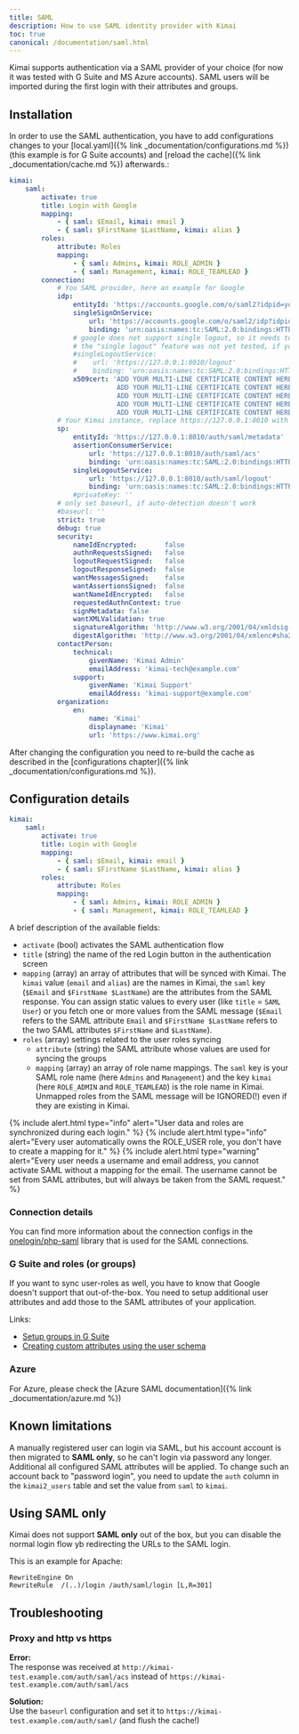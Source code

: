 ```yaml
---
title: SAML
description: How to use SAML identity provider with Kimai
toc: true
canonical: /documentation/saml.html
---
```


Kimai supports authentication via a SAML provider of your choice (for now it was tested with G Suite and MS Azure accounts). 
SAML users will be imported during the first login with their attributes and groups. 

## Installation

In order to use the SAML authentication, you have to add configurations changes to your 
[local.yaml]({% link _documentation/configurations.md %}) (this example is for G Suite accounts)
and [reload the cache]({% link _documentation/cache.md %}) afterwards.:

```yaml
kimai:
    saml:
        activate: true
        title: Login with Google
        mapping:
            - { saml: $Email, kimai: email }
            - { saml: $FirstName $LastName, kimai: alias }
        roles:
            attribute: Roles
            mapping:
                - { saml: Admins, kimai: ROLE_ADMIN }
                - { saml: Management, kimai: ROLE_TEAMLEAD }
        connection:
            # You SAML provider, here an example for Google
            idp:
                entityId: 'https://accounts.google.com/o/saml2?idpid=your-google-id'
                singleSignOnService:
                    url: 'https://accounts.google.com/o/saml2/idp?idpid=your-google-id'
                    binding: 'urn:oasis:names:tc:SAML:2.0:bindings:HTTP-Redirect'
                # google does not support single logout, so it needs to be commented
                # the "single logout" feature was not yet tested, if you want to help, please let me know!
                #singleLogoutService:
                #    url: 'https://127.0.0.1:8010/logout'
                #    binding: 'urn:oasis:names:tc:SAML:2.0:bindings:HTTP-Redirect'
                x509cert: 'ADD YOUR MULTI-LINE CERTIFICATE CONTENT HERE
                           ADD YOUR MULTI-LINE CERTIFICATE CONTENT HERE
                           ADD YOUR MULTI-LINE CERTIFICATE CONTENT HERE
                           ADD YOUR MULTI-LINE CERTIFICATE CONTENT HERE
                           ADD YOUR MULTI-LINE CERTIFICATE CONTENT HERE'
            # Your Kimai instance, replace https://127.0.0.1:8010 with your base URL
            sp:
                entityId: 'https://127.0.0.1:8010/auth/saml/metadata'
                assertionConsumerService:
                    url: 'https://127.0.0.1:8010/auth/saml/acs'
                    binding: 'urn:oasis:names:tc:SAML:2.0:bindings:HTTP-POST'
                singleLogoutService:
                    url: 'https://127.0.0.1:8010/auth/saml/logout'
                    binding: 'urn:oasis:names:tc:SAML:2.0:bindings:HTTP-Redirect'
                #privateKey: ''
            # only set baseurl, if auto-detection doesn't work
            #baseurl: ''
            strict: true
            debug: true
            security:
                nameIdEncrypted:       false
                authnRequestsSigned:   false
                logoutRequestSigned:   false
                logoutResponseSigned:  false
                wantMessagesSigned:    false
                wantAssertionsSigned:  false
                wantNameIdEncrypted:   false
                requestedAuthnContext: true
                signMetadata: false
                wantXMLValidation: true
                signatureAlgorithm: 'http://www.w3.org/2001/04/xmldsig-more#rsa-sha256'
                digestAlgorithm: 'http://www.w3.org/2001/04/xmlenc#sha256'
            contactPerson:
                technical:
                    givenName: 'Kimai Admin'
                    emailAddress: 'kimai-tech@example.com'
                support:
                    givenName: 'Kimai Support'
                    emailAddress: 'kimai-support@example.com'
            organization:
                en:
                    name: 'Kimai'
                    displayname: 'Kimai'
                    url: 'https://www.kimai.org'
```  

After changing the configuration you need to re-build the cache as described in the [configurations chapter]({% link _documentation/configurations.md %}). 

## Configuration details

```yaml
kimai:
    saml:
        activate: true
        title: Login with Google
        mapping:
            - { saml: $Email, kimai: email }
            - { saml: $FirstName $LastName, kimai: alias }
        roles:
            attribute: Roles
            mapping:
                - { saml: Admins, kimai: ROLE_ADMIN }
                - { saml: Management, kimai: ROLE_TEAMLEAD }
```

A brief description of the available fields:
- `activate` (bool) activates the SAML authentication flow 
- `title` (string) the name of the red Login button in the authentication screen
- `mapping` (array) an array of attributes that will be synced with Kimai. The `kimai` value (`email` and `alias`) are the names in Kimai, the `saml` key (`$Email` and `$FirstName $LastName`) are the attributes from the SAML response. You can assign static values to every user (like `title` = `SAML User`) or you fetch one or more values from the SAML message (`$Email` refers to the SAML attribute `Email` and `$FirstName $LastName` refers to the two SAML attributes `$FirstName` and `$LastName`).
- `roles` (array) settings related to the user roles syncing
  - `attribute` (string) the SAML attribute whose values are used for syncing the groups
  - `mapping` (array) an array of role name mappings. The `saml` key is your SAML role name (here `Admins` and `Management`) and the key `kimai` (here `ROLE_ADMIN` and `ROLE_TEAMLEAD`) is the role name in Kimai. Unmapped roles from the SAML message will be IGNORED(!) even if they are existing in Kimai.  

{% include alert.html type="info" alert="User data and roles are synchronized during each login." %}
{% include alert.html type="info" alert="Every user automatically owns the ROLE_USER role, you don't have to create a mapping for it." %}
{% include alert.html type="warning" alert="Every user needs a username and email address, you cannot activate SAML without a mapping for the email. The username cannot be set from SAML attributes, but will always be taken from the SAML request." %}

### Connection details

You can find more information about the connection configs in the [onelogin/php-saml](https://github.com/onelogin/php-saml#how-it-works) library that is used for the SAML connections.

### G Suite and roles (or groups)

If you want to sync user-roles as well, you have to know that Google doesn't support that out-of-the-box. 
You need to setup additional user attributes and add those to the SAML attributes of your application.

Links:
- [Setup groups in G Suite](https://www.dynatrace.com/support/help/how-to-use-dynatrace/user-management-and-sso/manage-users-and-groups-with-saml/saml-gsuite/#preparing-group-mapping)
- [Creating custom attributes using the user schema](https://support.google.com/cloudidentity/answer/6327792?hl=en&ref_topic=7558947)

### Azure

For Azure, please check the [Azure SAML documentation]({% link _documentation/azure.md %})

## Known limitations

A manually registered user can login via SAML, but his account account is then migrated to **SAML only**, 
so he can't login via password any longer. 
Additional all configured SAML attributes will be applied. 
To change such an account back to "password login", you need to update the `auth` column in the `kimai2_users` table and set the value from `saml` to `kimai`.

## Using SAML only

Kimai does not support **SAML only** out of the box, but you can disable the normal login flow yb redirecting the URLs to the SAML login.

This is an example for Apache: 

```
RewriteEngine On
RewriteRule  /(..)/login /auth/saml/login [L,R=301]
```

## Troubleshooting

### Proxy and http vs https

**Error:**  
The response was received at `http://kimai-test.example.com/auth/saml/acs` instead of `https://kimai-test.example.com/auth/saml/acs`

**Solution:**  
Use the `baseurl` configuration and set it to `https://kimai-test.example.com/auth/saml/` (and flush the cache!)

